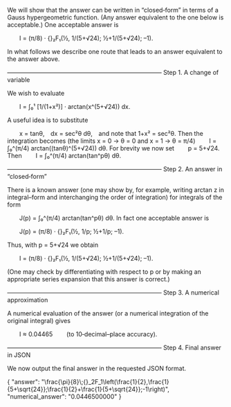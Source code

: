 We will show that the answer can be written in “closed‐form” in terms of a Gauss hypergeometric function. (Any answer equivalent to the one below is acceptable.) One acceptable answer is

  I = (π/8) · {}₂F₁(½, 1/(5+√24); ½+1/(5+√24); –1).

In what follows we describe one route that leads to an answer equivalent to the answer above.

–––––––––––––––––––––––––––––––––––––––––––––––––––
Step 1. A change of variable

We wish to evaluate

  I = ∫₀¹ [1/(1+x²)] · arctan(x^(5+√24)) dx.

A useful idea is to substitute

  x = tanθ, dx = sec²θ dθ, and note that 1+x² = sec²θ.
Then the integration becomes (the limits x = 0 → θ = 0 and x = 1 → θ = π/4)
  I = ∫₀^(π/4) arctan((tanθ)^(5+√24)) dθ.
For brevity we now set
  p = 5+√24.
Then
  I = ∫₀^(π/4) arctan(tan^pθ) dθ.

–––––––––––––––––––––––––––––––––––––––––––––––––––
Step 2. An answer in “closed‐form”

There is a known answer (one may show by, for example, writing arctan z in integral–form and interchanging the order of integration) for integrals of the form

  J(p) = ∫₀^(π/4) arctan(tan^pθ) dθ.
In fact one acceptable answer is

  J(p) = (π/8) · {}₂F₁(½, 1/p; ½+1/p; –1).

Thus, with p = 5+√24 we obtain

  I = (π/8) · {}₂F₁(½, 1/(5+√24); ½+1/(5+√24); –1).

(One may check by differentiating with respect to p or by making an appropriate series expansion that this answer is correct.)

–––––––––––––––––––––––––––––––––––––––––––––––––––
Step 3. A numerical approximation

A numerical evaluation of the answer (or a numerical integration of the original integral) gives

  I ≈ 0.04465   (to 10‐decimal–place accuracy).

–––––––––––––––––––––––––––––––––––––––––––––––––––
Step 4. Final answer in JSON

We now output the final answer in the requested JSON format.

{
"answer": "\\frac{\\pi}{8}\\;{}_2F_1\\left(\\frac{1}{2},\\frac{1}{5+\\sqrt{24}};\\frac{1}{2}+\\frac{1}{5+\\sqrt{24}};-1\\right)",
"numerical_answer": "0.0446500000"
}